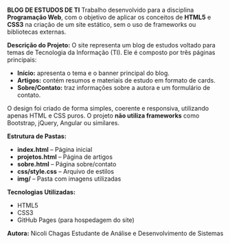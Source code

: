 **BLOG DE ESTUDOS DE TI**
Trabalho desenvolvido para a disciplina **Programação Web**, com o objetivo de aplicar os conceitos de **HTML5** e **CSS3** na criação de um site estático, sem o uso de frameworks ou bibliotecas externas.

**Descrição do Projeto:**
O site representa um blog de estudos voltado para temas de Tecnologia da Informação (TI).
Ele é composto por três páginas principais:

* **Início:** apresenta o tema e o banner principal do blog.
* **Artigos:** contém resumos e materiais de estudo em formato de cards.
* **Sobre/Contato:** traz informações sobre a autora e um formulário de contato.

O design foi criado de forma simples, coerente e responsiva, utilizando apenas HTML e CSS puros.
O projeto **não utiliza frameworks** como Bootstrap, jQuery, Angular ou similares.

**Estrutura de Pastas:**

* **index.html** – Página inicial
* **projetos.html** – Página de artigos
* **sobre.html** – Página sobre/contato
* **css/style.css** – Arquivo de estilos
* **img/** – Pasta com imagens utilizadas

**Tecnologias Utilizadas:**

* HTML5
* CSS3
* GitHub Pages (para hospedagem do site)

**Autora:**
Nicoli Chagas
Estudante de Análise e Desenvolvimento de Sistemas

